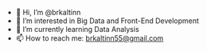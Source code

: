 - 👋 Hi, I’m @brkaltinn
- 👀 I’m interested in Big Data and Front-End Development
- 🌱 I’m currently learning Data Analysis
- 📫 How to reach me: brkaltinn55@gmail.com

<!---
brkaltinn/brkaltinn is a ✨ special ✨ repository because its `README.md` (this file) appears on your GitHub profile.
You can click the Preview link to take a look at your changes.
--->

